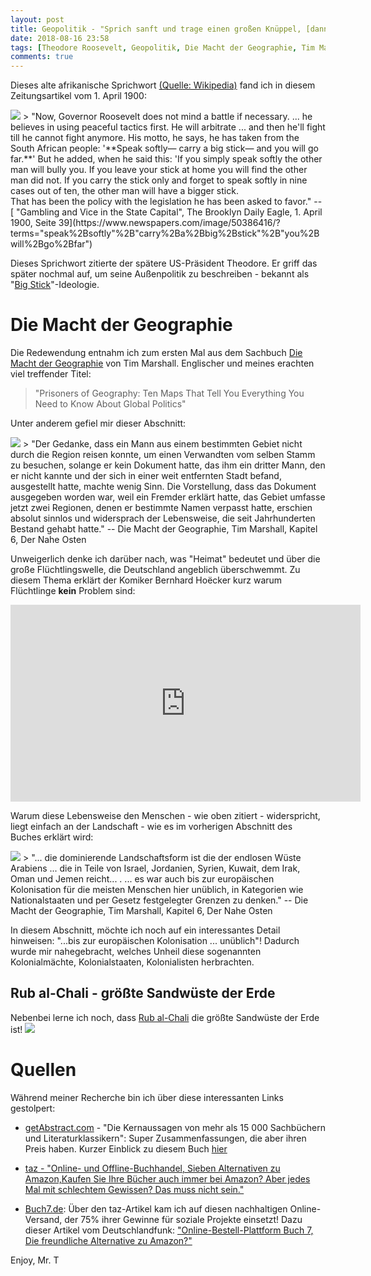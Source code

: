 ```yaml
---
layout: post
title: Geopolitik - "Sprich sanft und trage einen großen Knüppel, [dann] wirst du weit kommen."
date: 2018-08-16 23:58
tags: [Theodore Roosevelt, Geopolitik, Die Macht der Geographie, Tim Marshall, Big Stick]
comments: true
---
```


Dieses alte afrikanische Sprichwort [(Quelle: Wikipedia)](https://de.wikipedia.org/wiki/Theodore_Roosevelt#Außenpolitik) fand ich in diesem Zeitungsartikel vom 1. April 1900:

<img src="{{site.baseurl}}/images/2018-08-16-Gambling-and-Vice-in-the-State-Capital_The Brooklyn-Daily-Eagle.png" class="fit image">
> "Now, Governor Roosevelt does not mind a battle if necessary. ... he believes in using peaceful tactics first. He will arbitrate ... and then he'll fight till he cannot fight anymore. His motto, he says, he has taken from the South African people: '**Speak softly— carry a big stick— and you will go far.**' But he added, when he said this: 'If you simply speak softly the other man will bully you. If you leave your stick at home you will find the other man did not. If you carry the stick only and forget to speak softly in nine cases out of ten, the other man will have a bigger stick.<br>
That has been the policy with the legislation he has been asked to favor."
-- [ "Gambling and Vice in the State Capital", The Brooklyn Daily Eagle, 1. April 1900, Seite 39](https://www.newspapers.com/image/50386416/?terms="speak%2Bsoftly"%2B"carry%2Ba%2Bbig%2Bstick"%2B"you%2Bwill%2Bgo%2Bfar")

Dieses Sprichwort zitierte der spätere US-Präsident Theodore. Er griff das später nochmal auf, um seine Außenpolitik zu beschreiben - bekannt als "[Big Stick](https://de.wikipedia.org/wiki/Big_Stick)"-Ideologie.

# Die Macht der Geographie

Die Redewendung entnahm ich zum ersten Mal aus dem Sachbuch [Die Macht der Geographie](https://www.swr.de/swr2/wissen/impuls-sachbuchtipps-marshall-die-macht-der-geographie/-/id=661224/did=17537270/nid=661224/1lur4bg/index.html) von Tim Marshall. Englischer und meines erachten viel treffender Titel:

> "Prisoners of Geography: Ten Maps That Tell You Everything You Need to Know About Global Politics"

Unter anderem gefiel mir dieser Abschnitt:

<img src="{{site.baseurl}}/images/2018-08-16-die-macht-der-geographie.png" class="image left">
> "Der Gedanke, dass ein Mann aus einem bestimmten Gebiet nicht durch die Region reisen konnte, um einen Verwandten vom selben Stamm zu besuchen, solange er kein Dokument hatte, das ihm ein dritter Mann, den er nicht kannte und der sich in einer weit entfernten Stadt befand, ausgestellt hatte, machte wenig Sinn. Die Vorstellung, dass das Dokument ausgegeben worden war, weil ein Fremder erklärt hatte, das Gebiet umfasse jetzt zwei Regionen, denen er bestimmte Namen verpasst hatte, erschien absolut sinnlos und widersprach der Lebensweise, die seit Jahrhunderten Bestand gehabt hatte."
-- Die Macht der Geographie, Tim Marshall, Kapitel 6, Der Nahe Osten

Unweigerlich denke ich darüber nach, was "Heimat" bedeutet und über die große Flüchtlingswelle, die Deutschland angeblich überschwemmt. Zu diesem Thema erklärt der Komiker Bernhard Hoëcker kurz warum Flüchtlinge **kein** Problem sind:

<iframe width="560" height="315" src="https://www.youtube.com/embed/uyiXR_vIIGo" frameborder="0" allow="autoplay; encrypted-media" allowfullscreen></iframe>

Warum diese Lebensweise den Menschen - wie oben zitiert - widerspricht, liegt einfach an der Landschaft - wie es im vorherigen Abschnitt des Buches erklärt wird:

<img src="{{site.baseurl}}/images/2018-08-16-Empty_quarter_german.png" class="image right">
> "... die dominierende Landschaftsform ist die der endlosen Wüste Arabiens ... die in Teile von Israel, Jordanien, Syrien, Kuwait, dem Irak, Oman und Jemen reicht... . ... es war auch bis zur europäischen Kolonisation für die meisten Menschen hier unüblich, in Kategorien wie Nationalstaaten und per Gesetz festgelegter Grenzen zu denken."
-- Die Macht der Geographie, Tim Marshall, Kapitel 6, Der Nahe Osten

In diesem Abschnitt, möchte ich noch auf ein interessantes Detail hinweisen: "...bis zur europäischen Kolonisation ... unüblich"! Dadurch wurde mir nahegebracht, welches Unheil diese sogenannten Kolonialmächte, Kolonialstaaten, Kolonialisten herbrachten.

## Rub al-Chali - größte Sandwüste der Erde
Nebenbei lerne ich noch, dass [Rub al-Chali](https://de.wikipedia.org/wiki/Rub_al-Chali) die größte Sandwüste der Erde ist!
<img src="{{site.baseurl}}/images/2018-08-16-Empty_quarter_Arabia.png" class="fit image">


# Quellen
Während meiner Recherche bin ich über diese interessanten Links gestolpert:

- [getAbstract.com](https://www.getabstract.com/de/) - "Die Kernaussagen von mehr als 15 000 Sachbüchern und Literaturklassikern": Super Zusammenfassungen, die aber ihren Preis haben. Kurzer Einblick zu diesem Buch [hier](https://www.getabstract.com/de/zusammenfassung/wirtschaft-und-politik/die-macht-der-geographie/31132)

-  [taz - "Online- und Offline-Buchhandel, Sieben Alternativen zu Amazon,Kaufen Sie Ihre Bücher auch immer bei Amazon? Aber jedes Mal mit schlechtem Gewissen? Das muss nicht sein."](http://www.taz.de/!5025935/)

- [Buch7.de](https://www.buch7.de): Über den taz-Artikel kam ich auf diesen nachhaltigen Online-Versand, der 75% ihrer Gewinne für soziale Projekte einsetzt! Dazu dieser Artikel vom Deutschlandfunk: ["Online-Bestell-Plattform Buch 7, Die freundliche Alternative zu Amazon?"](https://www.deutschlandfunkkultur.de/online-bestell-plattform-buch-7-die-freundliche-alternative.1270.de.html?dram:article_id=373906)

Enjoy, Mr. T